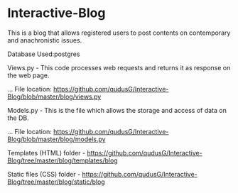 # Interactive-Blog

This is a blog that allows registered users to post contents on contemporary and anachronistic issues. 

Database Used:postgres

Views.py - This code processes web requests and returns it as response on the web page. 

... File location: https://github.com/qudusG/Interactive-Blog/blob/master/blog/views.py

Models.py - This is the file which allows the storage and access of data on the DB. 

... File location: https://github.com/qudusG/Interactive-Blog/blob/master/blog/models.py

Templates (HTML) folder - https://github.com/qudusG/Interactive-Blog/tree/master/blog/templates/blog

Static files (CSS) folder - https://github.com/qudusG/Interactive-Blog/tree/master/blog/static/blog

